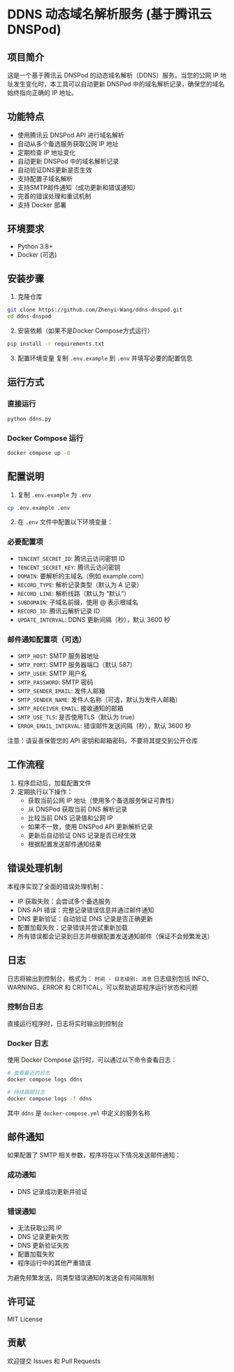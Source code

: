 # DDNS 动态域名解析服务 (基于腾讯云 DNSPod)

## 项目简介
这是一个基于腾讯云 DNSPod 的动态域名解析（DDNS）服务。当您的公网 IP 地址发生变化时，本工具可以自动更新 DNSPod 中的域名解析记录，确保您的域名始终指向正确的 IP 地址。

## 功能特点
- 使用腾讯云 DNSPod API 进行域名解析
- 自动从多个备选服务获取公网 IP 地址
- 定期检查 IP 地址变化
- 自动更新 DNSPod 中的域名解析记录
- 自动验证DNS更新是否生效
- 支持配置子域名解析
- 支持SMTP邮件通知（成功更新和错误通知）
- 完善的错误处理和重试机制
- 支持 Docker 部署

## 环境要求
- Python 3.8+
- Docker (可选)

## 安装步骤
1. 克隆仓库
```bash
git clone https://github.com/Zhenyi-Wang/ddns-dnspod.git
cd ddns-dnspod
```

2. 安装依赖（如果不是Docker Compose方式运行）
```bash
pip install -r requirements.txt
```

3. 配置环境变量
复制 `.env.example` 到 `.env` 并填写必要的配置信息

## 运行方式
### 直接运行
```bash
python ddns.py
```

### Docker Compose 运行
```bash
docker compose up -d
```

## 配置说明
1. 复制 `.env.example` 为 `.env`
```bash
cp .env.example .env
```

2. 在 `.env` 文件中配置以下环境变量：

### 必要配置项
- `TENCENT_SECRET_ID`: 腾讯云访问密钥 ID
- `TENCENT_SECRET_KEY`: 腾讯云访问密钥
- `DOMAIN`: 要解析的主域名（例如 example.com）
- `RECORD_TYPE`: 解析记录类型（默认为 A 记录）
- `RECORD_LINE`: 解析线路（默认为 “默认”）
- `SUBDOMAIN`: 子域名前缀，使用 @ 表示根域名
- `RECORD_ID`: 腾讯云解析记录 ID
- `UPDATE_INTERVAL`: DDNS 更新间隔（秒），默认 3600 秒

### 邮件通知配置项（可选）
- `SMTP_HOST`: SMTP 服务器地址
- `SMTP_PORT`: SMTP 服务器端口（默认 587）
- `SMTP_USER`: SMTP 用户名
- `SMTP_PASSWORD`: SMTP 密码
- `SMTP_SENDER_EMAIL`: 发件人邮箱
- `SMTP_SENDER_NAME`: 发件人名称（可选，默认为发件人邮箱）
- `SMTP_RECEIVER_EMAIL`: 接收通知的邮箱
- `SMTP_USE_TLS`: 是否使用TLS（默认为 true）
- `ERROR_EMAIL_INTERVAL`: 错误邮件发送间隔（秒），默认 3600 秒

注意：请妥善保管您的 API 密钥和邮箱密码，不要将其提交到公开仓库

## 工作流程
1. 程序启动后，加载配置文件
2. 定期执行以下操作：
   - 获取当前公网 IP 地址（使用多个备选服务保证可靠性）
   - 从 DNSPod 获取当前 DNS 解析记录
   - 比较当前 DNS 记录值和公网 IP
   - 如果不一致，使用 DNSPod API 更新解析记录
   - 更新后自动验证 DNS 记录是否已经生效
   - 根据配置发送邮件通知结果

## 错误处理机制
本程序实现了全面的错误处理机制：
- IP 获取失败：会尝试多个备选服务
- DNS API 错误：完整记录错误信息并通过邮件通知
- DNS 更新验证：自动验证 DNS 记录是否正确更新
- 配置加载失败：记录错误并尝试重新加载
- 所有错误都会记录到日志并根据配置发送通知邮件（保证不会频繁发送）

## 日志
日志将输出到控制台，格式为：
`时间 - 日志级别: 消息`
日志级别包括 INFO、WARNING、ERROR 和 CRITICAL，可以帮助追踪程序运行状态和问题

### 控制台日志
直接运行程序时，日志将实时输出到控制台

### Docker 日志
使用 Docker Compose 运行时，可以通过以下命令查看日志：
```bash
# 查看最近的日志
docker compose logs ddns

# 持续跟踪日志
docker compose logs -f ddns
```
其中 `ddns` 是 `docker-compose.yml` 中定义的服务名称

## 邮件通知
如果配置了 SMTP 相关参数，程序将在以下情况发送邮件通知：

### 成功通知
- DNS 记录成功更新并验证

### 错误通知
- 无法获取公网 IP
- DNS 记录更新失败
- DNS 更新验证失败
- 配置加载失败
- 程序运行中的其他严重错误

为避免频繁发送，同类型错误通知的发送会有间隔限制

## 许可证
MIT License

## 贡献
欢迎提交 Issues 和 Pull Requests